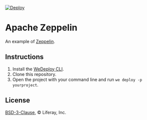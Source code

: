 [![Deploy](https://cdn.wedeploy.com/images/deploy.svg)](https://console.wedeploy.com/deploy?repo=https://github.com/vishal-reddy/zeppelin-example)

# Apache Zeppelin

An example of [Zeppelin](https://hub.docker.com/r/apache/zeppelin/).

## Instructions

1. Install the [WeDeploy CLI](https://wedeploy.com/docs/intro/using-the-command-line/).
2. Clone this repository.
3. Open the project with your command line and run `we deploy -p yourproject`.

## License

[BSD-3-Clause](./LICENSE.md), © Liferay, Inc.
